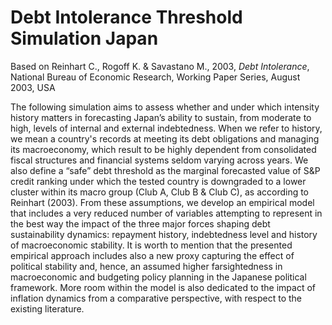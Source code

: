 # Debt Intolerance Threshold Simulation Japan

Based on Reinhart C., Rogoff K. & Savastano M., 2003, *Debt Intolerance*, National Bureau of Economic Research, Working Paper Series, August 2003, USA

The following simulation aims to assess whether and under which intensity history matters in forecasting Japan’s ability to sustain, from moderate to high, levels of internal and external indebtedness. When we refer to history, we mean a country's records at meeting its debt obligations and managing its macroeconomy, which result to be highly dependent from consolidated fiscal structures and financial systems seldom varying across years. We also define a “safe” debt threshold as the marginal forecasted value of S&P credit ranking under which the tested country is downgraded to a lower cluster within its macro group (Club A, Club B & Club C), as according to Reinhart (2003). From these assumptions, we develop an empirical model that includes a very reduced number of variables attempting to represent in the best way the impact of the three major forces shaping debt sustainability dynamics: repayment history, indebtedness level and history of macroeconomic stability. It is worth to mention that the presented empirical approach includes also a new proxy capturing the effect of political stability and, hence, an assumed higher farsightedness in macroeconomic and budgeting policy planning in the Japanese political framework. More room within the model is also dedicated to the impact of inflation dynamics from a comparative perspective, with respect to the existing literature.
